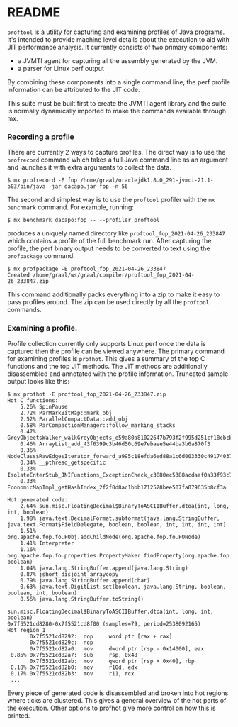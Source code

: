 # README #

`proftool` is a utility for capturing and examining profiles of Java
programs.  It's intended to provide machine level details about the execution to
aid with JIT performance analysis.  It currently consists of two primary components:

* a JVMTI agent for capturing all the assembly generated by the JVM.
* a parser for Linux perf output

By combining these components into a single command line, the perf
profile information can be attributed to the JIT code.

This suite must be built first to create the JVMTI agent library and the suite is normally dynamically
imported to make the commands available through mx.

### Recording a profile

There are currently 2 ways to capture profiles.  The direct way is to use the `profrecord` command
which takes a full Java command line as an argument and launches it with extra arguments
to collect the data.

```
$ mx profrecord -E fop /home/graal/oraclejdk1.8.0_291-jvmci-21.1-b03/bin/java -jar dacapo.jar fop -n 56
```

The second and simplest way is to use the `proftool` profiler with the `mx benchmark` command.  For
example, running:

```
$ mx benchmark dacapo:fop -- --profiler proftool
```

produces a uniquely named directory like `proftool_fop_2021-04-26_233847` which contains a profile of the full
benchmark run.  After capturing the profile, the perf binary output needs to be converted to text
using the `profpackage` command.

```
$ mx profpackage -E proftool_fop_2021-04-26_233847
Created /home/graal/ws/graal/compiler/proftool_fop_2021-04-26_233847.zip
```

This command additionally packs everything into a zip to make it easy to pass profiles around.
The zip can be used directly by all the `proftool` commands.

### Examining a profile.

Profile collection currently only supports Linux perf once the data is captured then the profile can
be viewed anywhere.  The primary command for examining profiles is `profhot`.  This gives a summary
of the top C functions and the top JIT methods.  The JIT methods are additionally disassembled and
annotated with the profile information.  Truncated sample output looks like this:

```
$ mx profhot -E proftool_fop_2021-04-26_233847.zip
Hot C functions:
    5.26% SpinPause
    2.72% ParMarkBitMap::mark_obj
    2.52% ParallelCompactData::add_obj
    0.58% ParCompactionManager::follow_marking_stacks
    0.47% GreyObjectsWalker_walkGreyObjects_e59a80a81022647b793f2f995d251cf18cbcbab4
    0.46% ArrayList_add_43f6399c3b46d50c69e7ebaee5e44ba3b6a870f3
    0.36% NodeClass$RawEdgesIterator_forward_a995c18efda6ed88a1c6d003330c491740373655
    0.34% __pthread_getspecific
    0.33% IsolateEnterStub_JNIFunctions_ExceptionCheck_c3880ec5388acdaaf0a33f93c718f75d394cf800_56464c7018196a101b3a4a0b8a60eff8ca309807
    0.33% EconomicMapImpl_getHashIndex_2f2f0d8ac1bbb1712528bee507fa079635b8cf3a

Hot generated code:
    2.64% sun.misc.FloatingDecimal$BinaryToASCIIBuffer.dtoa(int, long, int, boolean)
    1.98% java.text.DecimalFormat.subformat(java.lang.StringBuffer, java.text.Format$FieldDelegate, boolean, boolean, int, int, int, int)
    1.51% org.apache.fop.fo.FObj.addChildNode(org.apache.fop.fo.FONode)
    1.41% Interpreter
    1.16% org.apache.fop.fo.properties.PropertyMaker.findProperty(org.apache.fop.fo.PropertyList, boolean)
    1.04% java.lang.StringBuffer.append(java.lang.String)
    0.87% jshort_disjoint_arraycopy
    0.79% java.lang.StringBuffer.append(char)
    0.63% java.text.DigitList.set(boolean, java.lang.String, boolean, boolean, int, boolean)
    0.56% java.lang.StringBuffer.toString()

sun.misc.FloatingDecimal$BinaryToASCIIBuffer.dtoa(int, long, int, boolean)
0x7f5521cd8280-0x7f5521cd8f00 (samples=79, period=2538092165)
Hot region 1
       0x7f5521cd8292:  nop     word ptr [rax + rax]
       0x7f5521cd829c:  nop
       0x7f5521cd82a0:  mov     dword ptr [rsp - 0x14000], eax
 0.85% 0x7f5521cd82a7:  sub     rsp, 0x48
       0x7f5521cd82ab:  mov     qword ptr [rsp + 0x40], rbp
 0.18% 0x7f5521cd82b0:  mov     r10d, edx
 0.17% 0x7f5521cd82b3:  mov     r11, rcx
 ...
```

Every piece of generated code is disassembled and broken into hot regions where ticks are clustered.  This gives a general
overview of the hot parts of the execution.  Other options to profhot give more control on how this is printed.
